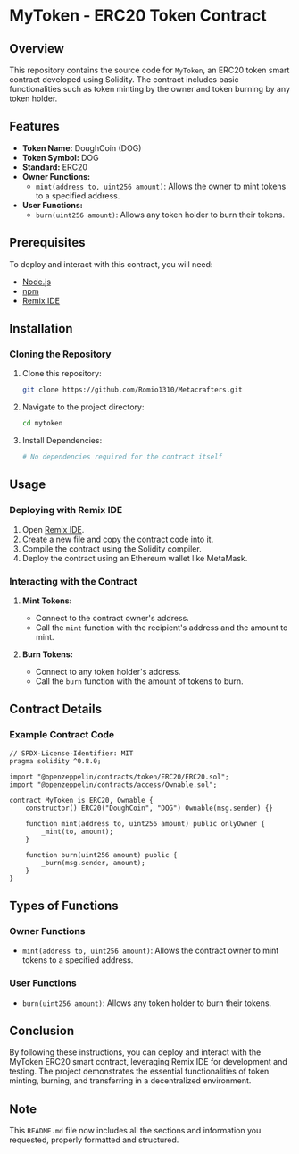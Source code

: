 # MyToken - ERC20 Token Contract

## Overview

This repository contains the source code for `MyToken`, an ERC20 token smart contract developed using Solidity. The contract includes basic functionalities such as token minting by the owner and token burning by any token holder.

## Features

- **Token Name:** DoughCoin (DOG)
- **Token Symbol:** DOG
- **Standard:** ERC20
- **Owner Functions:**
  - `mint(address to, uint256 amount)`: Allows the owner to mint tokens to a specified address.
- **User Functions:**
  - `burn(uint256 amount)`: Allows any token holder to burn their tokens.

## Prerequisites

To deploy and interact with this contract, you will need:

- [Node.js](https://nodejs.org/)
- [npm](https://www.npmjs.com/)
- [Remix IDE](https://remix.ethereum.org/)

## Installation

### Cloning the Repository

1. Clone this repository:
    ```bash
    git clone https://github.com/Romio1310/Metacrafters.git
    ```
2. Navigate to the project directory:
    ```bash
    cd mytoken
    ```
3. Install Dependencies:
    ```bash
    # No dependencies required for the contract itself
    ```

## Usage

### Deploying with Remix IDE

1. Open [Remix IDE](https://remix.ethereum.org/).
2. Create a new file and copy the contract code into it.
3. Compile the contract using the Solidity compiler.
4. Deploy the contract using an Ethereum wallet like MetaMask.

### Interacting with the Contract

1. **Mint Tokens:**
    - Connect to the contract owner's address.
    - Call the `mint` function with the recipient's address and the amount to mint.

2. **Burn Tokens:**
    - Connect to any token holder's address.
    - Call the `burn` function with the amount of tokens to burn.

## Contract Details

### Example Contract Code

```solidity
// SPDX-License-Identifier: MIT
pragma solidity ^0.8.0;

import "@openzeppelin/contracts/token/ERC20/ERC20.sol";
import "@openzeppelin/contracts/access/Ownable.sol";

contract MyToken is ERC20, Ownable {
    constructor() ERC20("DoughCoin", "DOG") Ownable(msg.sender) {}

    function mint(address to, uint256 amount) public onlyOwner {
        _mint(to, amount);
    }

    function burn(uint256 amount) public {
        _burn(msg.sender, amount);
    }
}
```
## Types of Functions
### Owner Functions
    
- `mint(address to, uint256 amount)`: Allows the contract owner to mint tokens to a specified address.
### User Functions
- `burn(uint256 amount)`: Allows any token holder to burn their tokens.


## Conclusion
By following these instructions, you can deploy and interact with the MyToken ERC20 smart contract, leveraging Remix IDE for development and testing. The project demonstrates the essential functionalities of token minting, burning, and transferring in a decentralized environment.

## Note

This `README.md` file now includes all the sections and information you requested, properly formatted and structured.
